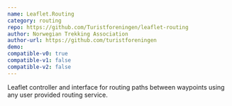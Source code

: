 ```yaml
---
name: Leaflet.Routing
category: routing
repo: https://github.com/Turistforeningen/leaflet-routing
author: Norwegian Trekking Association
author-url: https://github.com/turistforeningen
demo: 
compatible-v0: true
compatible-v1: false
compatible-v2: false
---
```


Leaflet controller and interface for routing paths between waypoints using any user provided routing service.

